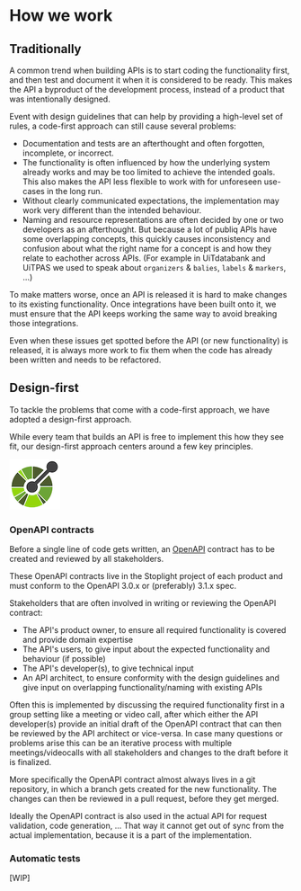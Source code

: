 # How we work

## Traditionally

A common trend when building APIs is to start coding the functionality first, and then test and document it when it is considered to be ready. This makes the API a byproduct of the development process, instead of a product that was intentionally designed.

Event with design guidelines that can help by providing a high-level set of rules, a code-first approach can still cause several problems:

*   Documentation and tests are an afterthought and often forgotten, incomplete, or incorrect.
*   The functionality is often influenced by how the underlying system already works and may be too limited to achieve the intended goals. This also makes the API less flexible to work with for unforeseen use-cases in the long run.
*   Without clearly communicated expectations, the implementation may work very different than the intended behaviour.
*   Naming and resource representations are often decided by one or two developers as an afterthought. But because a lot of publiq APIs have some overlapping concepts, this quickly causes inconsistency and confusion about what the right name for a concept is and how they relate to eachother across APIs. (For example in UiTdatabank and UiTPAS we used to speak about `organizers` & `balies`, `labels` & `markers`, ...)

To make matters worse, once an API is released it is hard to make changes to its existing functionality. Once integrations have been built onto it, we must ensure that the API keeps working the same way to avoid breaking those integrations.

Even when these issues get spotted before the API (or new functionality) is released, it is always more work to fix them when the code has already been written and needs to be refactored.

## Design-first

To tackle the problems that come with a code-first approach, we have adopted a design-first approach.

While every team that builds an API is free to implement this how they see fit, our design-first approach centers around a few key principles.

<p align="center">

<!-- focus: false -->

![](../assets/images/openapi.png)

</p>

### OpenAPI contracts

Before a single line of code gets written, an [OpenAPI](https://www.openapis.org/) contract has to be created and reviewed by all stakeholders.

These OpenAPI contracts live in the Stoplight project of each product and must conform to the OpenAPI 3.0.x or (preferably) 3.1.x spec.

Stakeholders that are often involved in writing or reviewing the OpenAPI contract:

*   The API's product owner, to ensure all required functionality is covered and provide domain expertise
*   The API's users, to give input about the expected functionality and behaviour (if possible)
*   The API's developer(s), to give technical input
*   An API architect, to ensure conformity with the design guidelines and give input on overlapping functionality/naming with existing APIs

Often this is implemented by discussing the required functionality first in a group setting like a meeting or video call, after which either the API developer(s) provide an initial draft of the OpenAPI contract that can then be reviewed by the API architect or vice-versa. In case many questions or problems arise this can be an iterative process with multiple meetings/videocalls with all stakeholders and changes to the draft before it is finalized.

More specifically the OpenAPI contract almost always lives in a git repository, in which a branch gets created for the new functionality. The changes can then be reviewed in a pull request, before they get merged.

Ideally the OpenAPI contract is also used in the actual API for request validation, code generation, ... That way it cannot get out of sync from the actual implementation, because it is a part of the implementation.

### Automatic tests

\[WIP]
